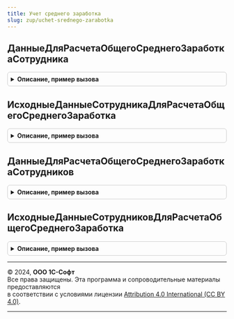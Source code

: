 ```yaml
---
title: Учет среднего заработка
slug: zup/uchet-srednego-zarabotka
---
```



## ДанныеДляРасчетаОбщегоСреднегоЗаработкаСотрудника
<details style="margin: 1em 0; padding: 0.5em; border: 1px solid #ccc; border-radius: 6px;">

<summary style="font-weight: bold; cursor: pointer;">Описание, пример вызова</summary>

```bsl

// Возвращает сведения о начислениях, отработанном времени и коэффициентах индексации
// для расчета среднего заработка.
//
// Параметры:
//  ДанныеСотрудника - Структура - см. функцию ИсходныеДанныеСотрудникаДляРасчетаОбщегоСреднегоЗаработка.
//	ОтборМесяцев - Массив - (необязательный) если определен, данные будут получены только за указанные месяцы.
//	ИсключаемыйРегистратор - (необязательный) документ, движения которого будут исключены из полученных данных.
//	УчитыватьКорректировки - Булево - учет ручных корректировок при получении данных для расчета среднего.
//
// Возвращаемое значение:
//  Структура - со свойствами:
//     * ДанныеОНачислениях - ТаблицаЗначений - содержит колонки:
//        ** Сотрудник - СправочникСсылка.Сотрудники
//        ** Период - Дата
//        ** ПорядокРасчета - ПеречислениеСсылка.ПорядокРасчетаСреднегоЗаработкаОбщий
//        ** СоставнаяЧасть - ПеречислениеСсылка.УчетНачисленийВСреднемЗаработкеОбщий
//        ** Индексируется - Булево
//        ** Сумма - Число
//        ** Год - Число
//        ** ДатаНачалаБазовогоПериода - Дата
//        ** КоличествоМесяцев - Число
//        ** СтатьяФинансирования - СправочникСсылка.СтатьиФинансированияЗарплата
//        ** СпособОтраженияЗарплатыВБухучете - СправочникСсылка.СпособыОтраженияЗарплатыВБухУчете
//        ** СтатьяРасходов - СправочникСсылка.СтатьиРасходовЗарплата
//        ** ОблагаетсяЕНВД - Булево
//        ** Источник - ПеречислениеСсылка.ИсточникиДанныхДляРасчетаСреднегоЗаработка
//     * ДанныеОВремени - ТаблицаЗначений - содержит колонки:
//        ** Сотрудник - СправочникСсылка.Сотрудники
//        ** Период - Дата
//        ** ПорядокРасчета - ПеречислениеСсылка.ПорядокРасчетаСреднегоЗаработкаОбщий
//        ** ОтработаноДней - Число
//        ** ОтработаноЧасов - Число
//        ** ОтработаноДнейПятидневка - Число
//        ** ОтработаноЧасовПятидневка - Число
//        ** ОтработаноДнейКалендарных - Число
//        ** ОтработаноДнейШестидневка - Число
//        ** НормаДнейПроизводственныйКалендарь - Число
//        ** НормаЧасовПроизводственныйКалендарь - Число
//        ** Источник - ПеречислениеСсылка.ИсточникиДанныхДляРасчетаСреднегоЗаработка
//     * ДанныеОбИндексации - ТаблицаЗначений - содержит колонки:
//        ** Сотрудник - СправочникСсылка.Сотрудники
//        ** Период - Дата
//        ** КоэффициентИндексации - Число
//
Функция ДанныеДляРасчетаОбщегоСреднегоЗаработкаСотрудника( Экспорт
```

Пример вызова
```bsl
Результат = УчетСреднегоЗаработка.ДанныеДляРасчетаОбщегоСреднегоЗаработкаСотрудника();
```
</details>

## ИсходныеДанныеСотрудникаДляРасчетаОбщегоСреднегоЗаработка
<details style="margin: 1em 0; padding: 0.5em; border: 1px solid #ccc; border-radius: 6px;">

<summary style="font-weight: bold; cursor: pointer;">Описание, пример вызова</summary>

```bsl

// Возвращает структуру параметров для ДанныеДляРасчетаОбщегоСреднегоЗаработкаСотрудника.
//
// Возвращаемое значение:
//  Структура - со свойствами:
//     * Сотрудник - СправочникСсылка.Сотрудники - сотрудник организации.
//     * ПорядокРасчета - ПеречислениеСсылка.ПорядокРасчетаСреднегоЗаработкаОбщий - правила расчета общего среднего заработка.
//     * ДатаНачалаСобытия - Дата - дата начала отпуска, командировки и т. д.
//     * НачалоПериодаРасчетаСреднего - Дата - начало периода расчета среднего заработка.
//     * ОкончаниеПериодаРасчетаСреднего - Дата - окончание периода расчета среднего заработка.
//
Функция ИсходныеДанныеСотрудникаДляРасчетаОбщегоСреднегоЗаработка() Экспорт
```

Пример вызова
```bsl
Результат = УчетСреднегоЗаработка.ИсходныеДанныеСотрудникаДляРасчетаОбщегоСреднегоЗаработка() 
```
</details>

## ДанныеДляРасчетаОбщегоСреднегоЗаработкаСотрудников
<details style="margin: 1em 0; padding: 0.5em; border: 1px solid #ccc; border-radius: 6px;">

<summary style="font-weight: bold; cursor: pointer;">Описание, пример вызова</summary>

```bsl

// Возвращает сведения о начислениях, отработанном времени и коэффициентах индексации
// для расчета среднего заработка.
//
// Параметры:
//  ДанныеСотрудников - ТаблицаЗначений - см. функцию ИсходныеДанныеСотрудниковДляРасчетаОбщегоСреднегоЗаработка.
//	ОтборМесяцев - Массив - (необязательный) если определен, данные будут получены только за указанные месяцы.
//	ИсключаемыйРегистратор - (необязательный) документ, движения которого будут исключены из полученных данных.
//	УчитыватьКорректировки - Булево - учет ручных корректировок при получении данных для расчета среднего.
//
// Возвращаемое значение:
//  Структура - со свойствами:
//     * ДанныеОНачислениях - ТаблицаЗначений - содержит колонки:
//        ** Сотрудник - СправочникСсылка.Сотрудники
//        ** Период - Дата
//        ** ПорядокРасчета - ПеречислениеСсылка.ПорядокРасчетаСреднегоЗаработкаОбщий
//        ** СоставнаяЧасть - ПеречислениеСсылка.УчетНачисленийВСреднемЗаработкеОбщий
//        ** Индексируется - Булево
//        ** Сумма - Число
//        ** Год - Число
//        ** ДатаНачалаБазовогоПериода - Дата
//        ** КоличествоМесяцев - Число
//        ** СтатьяФинансирования - СправочникСсылка.СтатьиФинансированияЗарплата
//        ** СпособОтраженияЗарплатыВБухучете - СправочникСсылка.СпособыОтраженияЗарплатыВБухУчете
//        ** СтатьяРасходов - СправочникСсылка.СтатьиРасходовЗарплата
//        ** ОблагаетсяЕНВД - Булево
//        ** Источник - ПеречислениеСсылка.ИсточникиДанныхДляРасчетаСреднегоЗаработка
//     * ДанныеОВремени - ТаблицаЗначений - содержит колонки:
//        ** Сотрудник - СправочникСсылка.Сотрудники
//        ** Период - Дата
//        ** ПорядокРасчета - ПеречислениеСсылка.ПорядокРасчетаСреднегоЗаработкаОбщий
//        ** ОтработаноДней - Число
//        ** ОтработаноЧасов - Число
//        ** ОтработаноДнейПятидневка - Число
//        ** ОтработаноЧасовПятидневка - Число
//        ** ОтработаноДнейКалендарных - Число
//        ** ОтработаноДнейШестидневка - Число
//        ** НормаДнейПроизводственныйКалендарь - Число
//        ** НормаЧасовПроизводственныйКалендарь - Число
//        ** Источник - ПеречислениеСсылка.ИсточникиДанныхДляРасчетаСреднегоЗаработка
//     * ДанныеОбИндексации - ТаблицаЗначений - содержит колонки:
//        ** Сотрудник - СправочникСсылка.Сотрудники
//        ** Период - Дата
//        ** КоэффициентИндексации - Число
//
Функция ДанныеДляРасчетаОбщегоСреднегоЗаработкаСотрудников( Экспорт
```

Пример вызова
```bsl
Результат = УчетСреднегоЗаработка.ДанныеДляРасчетаОбщегоСреднегоЗаработкаСотрудников();
```
</details>

## ИсходныеДанныеСотрудниковДляРасчетаОбщегоСреднегоЗаработка
<details style="margin: 1em 0; padding: 0.5em; border: 1px solid #ccc; border-radius: 6px;">

<summary style="font-weight: bold; cursor: pointer;">Описание, пример вызова</summary>

```bsl

// Возвращает пустую таблицу для ДанныеДляРасчетаОбщегоСреднегоЗаработкаСотрудников.
//
// Возвращаемое значение:
//  ТаблицаЗначений - пустая таблица с колонками:
//     * Сотрудник - СправочникСсылка.Сотрудники - сотрудник организации.
//     * ПорядокРасчета - ПеречислениеСсылка.ПорядокРасчетаСреднегоЗаработкаОбщий - правила расчета общего среднего заработка.
//     * ДатаНачалаСобытия - Дата - дата начала отпуска, командировки и т. д.
//     * НачалоПериодаРасчетаСреднего - Дата - начало периода расчета среднего заработка.
//     * ОкончаниеПериодаРасчетаСреднего - Дата - окончание периода расчета среднего заработка.
//
Функция ИсходныеДанныеСотрудниковДляРасчетаОбщегоСреднегоЗаработка() Экспорт
```

Пример вызова
```bsl
Результат = УчетСреднегоЗаработка.ИсходныеДанныеСотрудниковДляРасчетаОбщегоСреднегоЗаработка() 
```
</details>

---

© 2024, **ООО 1С-Софт**  
Все права защищены. Эта программа и сопроводительные материалы предоставляются  
в соответствии с условиями лицензии [Attribution 4.0 International (CC BY 4.0)](https://creativecommons.org/licenses/by/4.0/legalcode).

---
